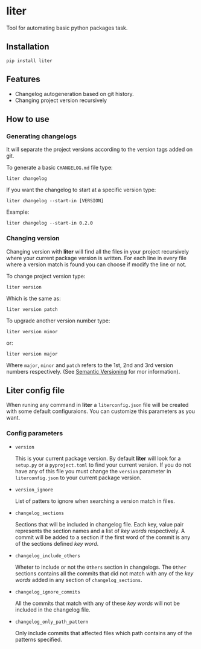 # liter

Tool for automating basic python packages task.

## Installation

```shell
pip install liter
```

## Features

- Changelog autogeneration based on git history.
- Changing project version recursively
  
## How to use

### Generating changelogs

It will separate the project versions according to the version tags added on git.

To generate a basic `CHANGELOG.md` file type:

```shell
liter changelog
```

If you want the changelog to start at a specific version type:

```shell
liter changelog --start-in [VERSION]
```

Example:

```shell
liter changelog --start-in 0.2.0
```

### Changing version

Changing version with **liter** will find all the files in your project recursively where your current package version is written. For each line in every file where a version match is found you can choose if modify the line or not.

To change project version type:

```shell
liter version
```

Which is the same as:

```shell
liter version patch
```

To upgrade another version number type:

```shell
liter version minor
```

or:

```shell
liter version major
```

Where `major`, `minor` and `patch` refers to the 1st, 2nd and 3rd version numbers respectively. (See [Semantic Versioning](https://semver.org/) for mor information).

## Liter config file

When runing any command in **liter** a `literconfig.json` file will be created with some default configuraions. You can customize this parameters as you want.

### Config parameters

- `version`

    This is your current package version. By default **liter** will look for a `setup.py` or a `pyproject.toml` to find your current version. If you do not have any of this file you must change the `version` parameter in `literconfig.json` to your current package version.

- `version_ignore`

    List of patters to ignore when searching a version match in files.

- `changelog_sections`

    Sections that will be included in changelog file. Each key, value pair represents the section names and a list of *key words* respectively. A commit will be added to a section if the first word of the commit is any of the sections defined *key word*.

- `changelog_include_others`

    Wheter to include or not the `Others` section in changelogs. The `Other` sections contains all the commits that did not match with any of the *key words* added in any section of `changelog_sections`.

- `changelog_ignore_commits`

    All the commits that match with any of these *key words* will not be included in the changelog file.

- `changelog_only_path_pattern`

    Only include commits that affected files which path contains any of the patterns specified.
